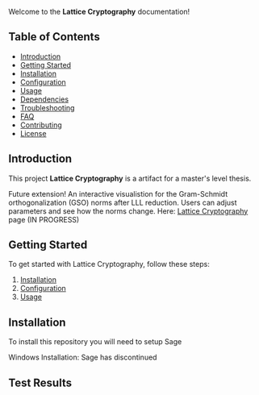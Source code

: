 Welcome to the **Lattice Cryptography** documentation!

## Table of Contents

- [Introduction](#introduction)
- [Getting Started](#getting-started)
- [Installation](#installation)
- [Configuration](#configuration)
- [Usage](#usage)
- [Dependencies](#dependencies)
- [Troubleshooting](#troubleshooting)
- [FAQ](#faq)
- [Contributing](#contributing)
- [License](#license)

## Introduction

This project **Lattice Cryptography** is a artifact for a master's level thesis.


Future extension!
An interactive visualistion for the Gram-Schmidt orthogonalization (GSO) norms after LLL reduction. Users can adjust parameters and see how the norms change.
Here: [Lattice Cryptography](./docs/index.html) page (IN PROGRESS)

## Getting Started

To get started with Lattice Cryptography, follow these steps:

1. [Installation](#installation)
2. [Configuration](#configuration)
3. [Usage](#usage)

## Installation

To install this repository you will need to setup Sage

Windows Installation: Sage has discontinued 


## Test Results

<!-- This section will be populated by the GitHub Actions workflow with test results -->

